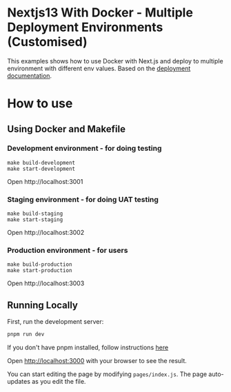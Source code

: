 # Nextjs13 With Docker - Multiple Deployment Environments (Customised)

This examples shows how to use Docker with Next.js and deploy to multiple environment with different env values. Based on the [deployment documentation](https://nextjs.org/docs/deployment#docker-image).

# How to use
## Using Docker and Makefile

### Development environment - for doing testing

```
make build-development
make start-development
```

Open http://localhost:3001

### Staging environment - for doing UAT testing

```
make build-staging
make start-staging
```

Open http://localhost:3002

### Production environment - for users

```
make build-production
make start-production
```

Open http://localhost:3003

## Running Locally

First, run the development server:

```bash
pnpm run dev
```

If you don't have pnpm installed, follow instructions [here](https://pnpm.io/installation)

Open [http://localhost:3000](http://localhost:3000) with your browser to see the result.

You can start editing the page by modifying `pages/index.js`. The page auto-updates as you edit the file.
